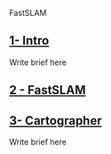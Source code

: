 FastSLAM

## [1- Intro](1.Intro.md)
Write brief here
## [2 - FastSLAM](2.Grid-Based%20FastSLAM(Gmapping)/Grid-Based%20FastSLAM_Gmapping.md)

## [3- Cartographer ](3.GraphSLAM(Cartographer)/GraphSLAM(Cartographer).md)

Write brief here
